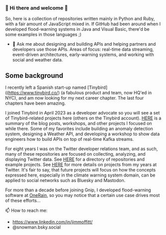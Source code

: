 ### 👋 Hi there and welcome 👋

So, here is a collection of repositories written mainly in Python and Ruby, with a fair amount of JavaScript mixed in. If GitHub had been around when I developed flood-warning systems in Java and Visual Basic, there'd be some examples in those languages ;)   

- 💬 Ask me about designing and building APIs and helping partners and developers use those APIs. Areas of focus: real-time data streaming, event-driven architectures, early-warning systems, and working with social and weather data.

## Some background  

I recently left a Spanish start-up named [Tinybird]((https://www.tinybird.co/) (a fabulous product and team, now HQ'ed in NYC), and am now looking for my next career chapter.  The last four chapters have been amazing. 

I joined Tinybird in April 2023 as a developer advocate so you will see a set of Tinybird-related projects here (others on the Tinybird account). [HERE](https://github.com/jimmoffitt/jimmoffitt/blob/master/tinybird.md) is a summary of the blog posts, workshops, and other projects I focused on while there. Some of my favorites include building an anomaly detection system, designing a Weather API, and developing a workshop to show data engineers how to build APIs on top of real-time Kafka streams. 
  
For eight years I was on the Twitter developer relations team, and as such, many of these repositories are focused on collecting, analyzing, and displaying Twitter data. See [HERE](https://github.com/jimmoffitt/jimmoffitt/blob/master/twitter.md) for a directory of repositories and example projects. See [HERE](twitter.md) for more details on projects from my years at Twitter. It's fair to say, that future projects will focus on how the concepts expressed here, especially in the climate warning system domain, can be applied to social networks such as Bluesky and Mastodon. 
  
For more than a decade before joining Gnip, I developed flood-warning software at [OneRain](https://onerain.com/), so you may notice that a certain use case drives most of these efforts...  

📫 How to reach me: 
* https://www.linkedin.com/in/jimmoffitt/
* @snowman.bsky.social

<!--
**jimmoffitt/jimmoffitt** is a ✨ _special_ ✨ repository because its `README.md` (this file) appears on your GitHub profile.

Here are some ideas to get you started:


- 🌱 I’m currently learning ...
- 👯 I’m looking to collaborate on ...
- 🤔 I’m looking for help with ...
- 💬 Ask me about ...
- 📫 How to reach me: ...
- 😄 Pronouns: ...
- ⚡ Fun fact: ...
-->
